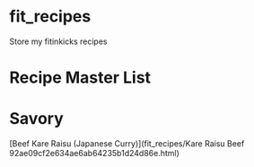 # fit_recipes
Store my fitinkicks recipes

# Recipe Master List 

# Savory 
[Beef Kare Raisu (Japanese Curry)](fit_recipes/Kare Raisu Beef 92ae09cf2e634ae6ab64235b1d24d86e.html)
